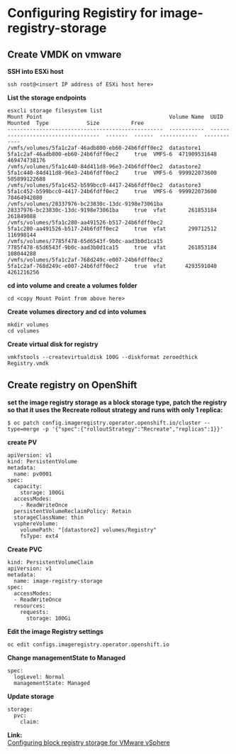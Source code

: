 # Configuring Registiry for image-registry-storage 

## Create VMDK on vmware
**SSH into ESXi host**
```
ssh root@<insert IP address of ESXi host here>
```

**List the storage endpoints**
```
esxcli storage filesystem list
Mount Point                                        Volume Name  UUID                                 Mounted  Type            Size          Free
-------------------------------------------------  -----------  -----------------------------------  -------  ------  ------------  ------------
/vmfs/volumes/5fa1c2af-46adb800-eb60-24b6fdff0ec2  datastore1   5fa1c2af-46adb800-eb60-24b6fdff0ec2     true  VMFS-6  471909531648  469474738176
/vmfs/volumes/5fa1c440-84d411d8-96e3-24b6fdff0ec2  datastore2   5fa1c440-84d411d8-96e3-24b6fdff0ec2     true  VMFS-6  999922073600  505899122688
/vmfs/volumes/5fa1c452-b599bcc0-4417-24b6fdff0ec2  datastore3   5fa1c452-b599bcc0-4417-24b6fdff0ec2     true  VMFS-6  999922073600   78464942080
/vmfs/volumes/28337976-bc23830c-13dc-9198e73061ba               28337976-bc23830c-13dc-9198e73061ba     true  vfat       261853184     261849088
/vmfs/volumes/5fa1c280-aa491526-b517-24b6fdff0ec2               5fa1c280-aa491526-b517-24b6fdff0ec2     true  vfat       299712512     116998144
/vmfs/volumes/7785f478-65d6543f-9b0c-aad3b0d1ca15               7785f478-65d6543f-9b0c-aad3b0d1ca15     true  vfat       261853184     108044288
/vmfs/volumes/5fa1c2af-768d249c-e007-24b6fdff0ec2               5fa1c2af-768d249c-e007-24b6fdff0ec2     true  vfat      4293591040    4261216256

```

**cd into volume and create a volumes folder**
```
cd <copy Mount Point from above here>
```

**Create volumes directory and cd into volumes**
```
mkdir volumes
cd volumes
```
**Create virtual disk for registry**
```
vmkfstools --createvirtualdisk 100G --diskformat zeroedthick Registry.vmdk
```

## Create registry on OpenShift

**set the image registry storage as a block storage type, patch the registry so that it uses the Recreate rollout strategy and runs with only 1 replica:**
```
$ oc patch config.imageregistry.operator.openshift.io/cluster --type=merge -p '{"spec":{"rolloutStrategy":"Recreate","replicas":1}}'
```

**create PV**
```
apiVersion: v1
kind: PersistentVolume
metadata:
  name: pv0001 
spec:
  capacity:
    storage: 100Gi 
  accessModes:
    - ReadWriteOnce
  persistentVolumeReclaimPolicy: Retain
  storageClassName: thin
  vsphereVolume: 
    volumePath: "[datastore2] volumes/Registry" 
    fsType: ext4 
```

**Create PVC**
```
kind: PersistentVolumeClaim
apiVersion: v1
metadata:
  name: image-registry-storage 
spec:
  accessModes:
  - ReadWriteOnce 
  resources:
    requests:
      storage: 100Gi 
```

**Edit the image Registry settings**
```
oc edit configs.imageregistry.operator.openshift.io
```

**Change managementState to Managed**
```
spec:
  logLevel: Normal
  managementState: Managed
```

**Update storage**
```
storage:
  pvc:
    claim: 
```

**Link:**  
[Configuring block registry storage for VMware vSphere](https://docs.openshift.com/container-platform/4.6/registry/configuring_registry_storage/configuring-registry-storage-vsphere.html#installation-registry-storage-block-recreate-rollout_configuring-registry-storage-vsphere)
